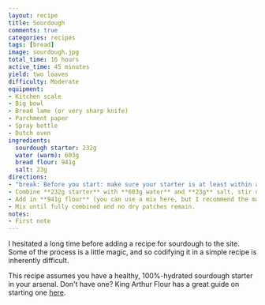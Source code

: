```yaml
---
layout: recipe
title: Sourdough
comments: true
categories: recipes
tags: [bread]
image: sourdough.jpg
total_time: 16 hours
active_time: 45 minutes
yield: two loaves
difficulty: Moderate
equipment:
- Kitchen scale
- Big bowl
- Bread lame (or very sharp knife)
- Parchment paper
- Spray bottle
- Dutch oven
ingredients:
  sourdough starter: 232g
  water (warm): 603g
  bread flour: 941g
  salt: 23g
directions:
- "break: Before you start: make sure your starter is at least within a day of peak growth. Ideally it's right at its peak but I've found that anything up to a day later works well enough."
- Combine **232g starter** with **603g water** and **23g** salt, stir until well combined.
- Add in **941g flour** (you can use a mix here, but I recommend the majority be a strong bread flour!).
- Mix until fully combined and no dry patches remain.
notes:
- First note
---
```

I hesitated a long time before adding a recipe for sourdough to the site. Some of the process is a little magic, and so codifying it in a simple recipe is inherently difficult.

This recipe assumes you have a healthy, 100%-hydrated sourdough starter in your arsenal. Don't have one? King Arthur Flour has a great guide on starting one [here](https://www.kingarthurbaking.com/recipes/sourdough-starter-recipe).